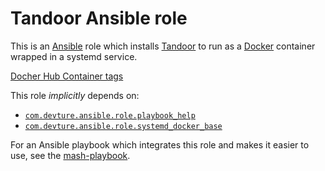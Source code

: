 # Tandoor Ansible role

This is an [Ansible](https://www.ansible.com/) role which installs [Tandoor](https://docs.tandoor.dev/) to run as a [Docker](https://www.docker.com/) container wrapped in a systemd service.

[Docher Hub Container tags](https://hub.docker.com/r/vabene1111/recipes/tags)

This role *implicitly* depends on:

- [`com.devture.ansible.role.playbook_help`](https://github.com/devture/com.devture.ansible.role.playbook_help)
- [`com.devture.ansible.role.systemd_docker_base`](https://github.com/devture/com.devture.ansible.role.systemd_docker_base)

For an Ansible playbook which integrates this role and makes it easier to use, see the [mash-playbook](https://github.com/mother-of-all-self-hosting/mash-playbook).
